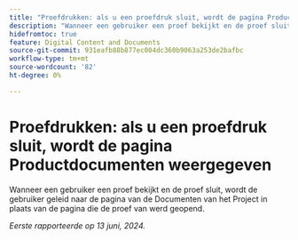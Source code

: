 ```yaml
---
title: "Proefdrukken: als u een proefdruk sluit, wordt de pagina Productdocumenten weergegeven"
description: "Wanneer een gebruiker een proef bekijkt en de proef sluit, wordt de gebruiker geleid naar de pagina van de Documenten van het Project in plaats van de pagina die de proef van werd geopend."
hidefromtoc: true
feature: Digital Content and Documents
source-git-commit: 931eafb88b877ec004dc360b9063a253de2bafbc
workflow-type: tm+mt
source-wordcount: '82'
ht-degree: 0%

---
```



# Proefdrukken: als u een proefdruk sluit, wordt de pagina Productdocumenten weergegeven

Wanneer een gebruiker een proef bekijkt en de proef sluit, wordt de gebruiker geleid naar de pagina van de Documenten van het Project in plaats van de pagina die de proef van werd geopend.

_Eerste rapporteerde op 13 juni, 2024._
